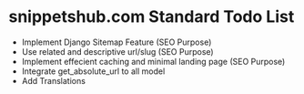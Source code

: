 # snippetshub.com Standard Todo List

* Implement Django Sitemap Feature (SEO Purpose)
* Use related and descriptive url/slug (SEO Purpose)
* Implement effecient caching and minimal landing page (SEO Purpose)
* Integrate get_absolute_url to all model
* Add Translations
